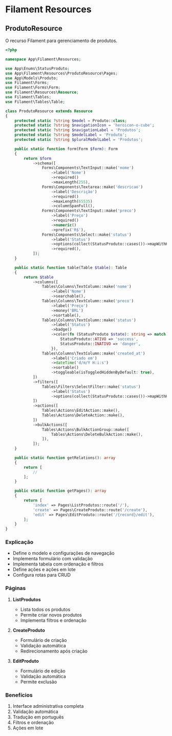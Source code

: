 # Filament Resources

## ProdutoResource

O recurso Filament para gerenciamento de produtos.

```php
<?php

namespace App\Filament\Resources;

use App\Enums\StatusProduto;
use App\Filament\Resources\ProdutoResource\Pages;
use App\Models\Produto;
use Filament\Forms;
use Filament\Forms\Form;
use Filament\Resources\Resource;
use Filament\Tables;
use Filament\Tables\Table;

class ProdutoResource extends Resource
{
    protected static ?string $model = Produto::class;
    protected static ?string $navigationIcon = 'heroicon-o-cube';
    protected static ?string $navigationLabel = 'Produtos';
    protected static ?string $modelLabel = 'Produto';
    protected static ?string $pluralModelLabel = 'Produtos';

    public static function form(Form $form): Form
    {
        return $form
            ->schema([
                Forms\Components\TextInput::make('nome')
                    ->label('Nome')
                    ->required()
                    ->maxLength(255),
                Forms\Components\Textarea::make('descricao')
                    ->label('Descrição')
                    ->required()
                    ->maxLength(65535)
                    ->columnSpanFull(),
                Forms\Components\TextInput::make('preco')
                    ->label('Preço')
                    ->required()
                    ->numeric()
                    ->prefix('R$'),
                Forms\Components\Select::make('status')
                    ->label('Status')
                    ->options(collect(StatusProduto::cases())->mapWithKeys(fn ($status) => [$status->value => $status->label()]))
                    ->required(),
            ]);
    }

    public static function table(Table $table): Table
    {
        return $table
            ->columns([
                Tables\Columns\TextColumn::make('nome')
                    ->label('Nome')
                    ->searchable(),
                Tables\Columns\TextColumn::make('preco')
                    ->label('Preço')
                    ->money('BRL')
                    ->sortable(),
                Tables\Columns\TextColumn::make('status')
                    ->label('Status')
                    ->badge()
                    ->color(fn (StatusProduto $state): string => match ($state) {
                        StatusProduto::ATIVO => 'success',
                        StatusProduto::INATIVO => 'danger',
                    }),
                Tables\Columns\TextColumn::make('created_at')
                    ->label('Criado em')
                    ->dateTime('d/m/Y H:i:s')
                    ->sortable()
                    ->toggleable(isToggledHiddenByDefault: true),
            ])
            ->filters([
                Tables\Filters\SelectFilter::make('status')
                    ->label('Status')
                    ->options(collect(StatusProduto::cases())->mapWithKeys(fn ($status) => [$status->value => $status->label()])),
            ])
            ->actions([
                Tables\Actions\EditAction::make(),
                Tables\Actions\DeleteAction::make(),
            ])
            ->bulkActions([
                Tables\Actions\BulkActionGroup::make([
                    Tables\Actions\DeleteBulkAction::make(),
                ]),
            ]);
    }

    public static function getRelations(): array
    {
        return [
            //
        ];
    }

    public static function getPages(): array
    {
        return [
            'index' => Pages\ListProdutos::route('/'),
            'create' => Pages\CreateProduto::route('/create'),
            'edit' => Pages\EditProduto::route('/{record}/edit'),
        ];
    }
}
```

### Explicação

- Define o modelo e configurações de navegação
- Implementa formulário com validação
- Implementa tabela com ordenação e filtros
- Define ações e ações em lote
- Configura rotas para CRUD

### Páginas

1. **ListProdutos**
   - Lista todos os produtos
   - Permite criar novos produtos
   - Implementa filtros e ordenação

2. **CreateProduto**
   - Formulário de criação
   - Validação automática
   - Redirecionamento após criação

3. **EditProduto**
   - Formulário de edição
   - Validação automática
   - Permite exclusão

### Benefícios

1. Interface administrativa completa
2. Validação automática
3. Tradução em português
4. Filtros e ordenação
5. Ações em lote 